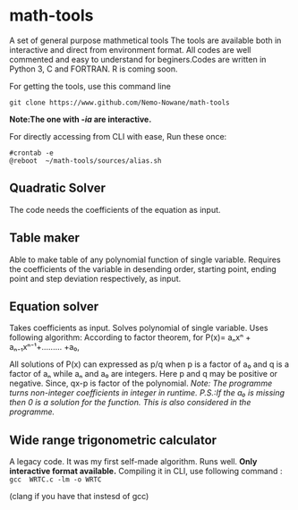 # math-tools
A set of general purpose mathmetical tools
The tools are available both in interactive and direct from environment format. All codes are well commented and easy to understand for beginers.Codes are written in Python 3, C and FORTRAN.
R is coming soon.

For getting the tools, use this command line

`git clone https://www.github.com/Nemo-Nowane/math-tools`

**Note:The one with *-ia* are interactive.**

For directly accessing from CLI with ease,
Run these once:
```
#crontab -e
@reboot  ~/math-tools/sources/alias.sh
```


## Quadratic Solver 
The code needs the coefficients of the equation as input.

## Table maker
Able to make table of any polynomial function of single variable. 
Requires the coefficients of the variable in desending order, starting point, ending point and step deviation respectively, as input.

## Equation solver
Takes coefficients as input. Solves polynomial of single variable. Uses following algorithm:
According to factor theorem,
for P(x)= aₙxⁿ + aₙ₋₁xⁿ⁻¹+......... +a₀,

All solutions of P(x) can expressed as p/q when p is a factor of a₀  and q is a factor of aₙ while aₙ and a₀ are integers. Here p and q may be positive or negative.
Since, qx-p is factor of the polynomial.
*Note: The programme turns non-integer coefficients in integer in runtime.*
*P.S.:If the a₀ is missing then 0 is a solution for the function. This is also considered in the programme.*

## Wide range trigonometric calculator
A legacy code. It was my first self-made algorithm. Runs well. **Only interactive format available.**
Compiling it in CLI, use following command :
`gcc  WRTC.c -lm -o WRTC`

(clang if you have that instesd of gcc)
